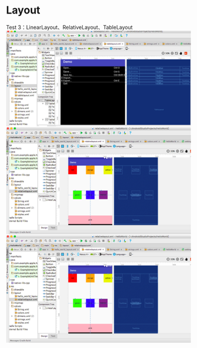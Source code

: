 # Layout
Test 3：LinearLayout、RelativeLayout、TableLayout
![AAA](https://github.com/ShenyDong/Layout/blob/master/屏幕快照%202018-03-25%20下午1.43.27.png)
![AAA](https://github.com/ShenyDong/Layout/blob/master/屏幕快照%202018-03-25%20下午12.52.14.png)
![AAA](https://github.com/ShenyDong/Layout/blob/master/屏幕快照%202018-03-25%20下午12.52.14.png)
